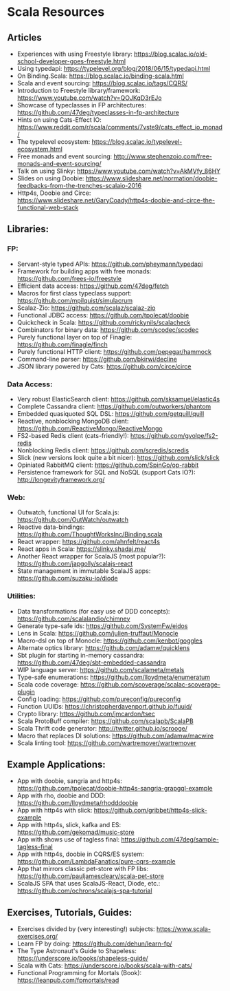 # Scala Resources

## Articles

* Experiences with using Freestyle library: https://blog.scalac.io/old-school-developer-goes-freestyle.html
* Using typedapi: https://typelevel.org/blog/2018/06/15/typedapi.html
* On Binding.Scala: https://blog.scalac.io/binding-scala.html
* Scala and event sourcing: https://blog.scalac.io/tags/CQRS/
* Introduction to Freestyle library/framework: https://www.youtube.com/watch?v=QOJKqD3rEJo
* Showcase of typeclasses in FP architectures: https://github.com/47deg/typeclasses-in-fp-architecture
* Hints on using Cats-Effect IO: https://www.reddit.com/r/scala/comments/7vste9/cats_effect_io_monad/
* The typelevel ecosystem: https://blog.scalac.io/typelevel-ecosystem.html
* Free monads and event sourcing: http://www.stephenzoio.com/free-monads-and-event-sourcing/
* Talk on using Slinky: https://www.youtube.com/watch?v=AkMVfy_86HY
* Slides on using Doobie: https://www.slideshare.net/normation/doobie-feedbacks-from-the-trenches-scalaio-2016
* Http4s, Doobie and Circe: https://www.slideshare.net/GaryCoady/http4s-doobie-and-circe-the-functional-web-stack

## Libraries:

### FP:

* Servant-style typed APIs: https://github.com/pheymann/typedapi
* Framework for building apps with free monads: https://github.com/frees-io/freestyle
* Efficient data access: https://github.com/47deg/fetch
* Macros for first class typeclass support: https://github.com/mpilquist/simulacrum
* Scalaz-Zio: https://github.com/scalaz/scalaz-zio
* Functional JDBC access: https://github.com/tpolecat/doobie
* Quickcheck in Scala: https://github.com/rickynils/scalacheck
* Combinators for binary data: https://github.com/scodec/scodec
* Purely functional layer on top of Finagle: https://github.com/finagle/finch
* Purely functional HTTP client: https://github.com/pepegar/hammock
* Command-line parser: https://github.com/bkirwi/decline
* JSON library powered by Cats: https://github.com/circe/circe

### Data Access:

* Very robust ElasticSearch client: https://github.com/sksamuel/elastic4s
* Complete Cassandra client: https://github.com/outworkers/phantom
* Embedded quasiquoted SQL DSL: https://github.com/getquill/quill
* Reactive, nonblocking MongoDB client: https://github.com/ReactiveMongo/ReactiveMongo
* FS2-based Redis client (cats-friendly!): https://github.com/gvolpe/fs2-redis
* Nonblocking Redis client: https://github.com/scredis/scredis
* Slick (new versions look quite a bit nicer): https://github.com/slick/slick
* Opiniated RabbitMQ client: https://github.com/SpinGo/op-rabbit
* Persistence framework for SQL and NoSQL (support Cats IO?): http://longevityframework.org/

### Web:

* Outwatch, functional UI for Scala.js: https://github.com/OutWatch/outwatch
* Reactive data-bindings: https://github.com/ThoughtWorksInc/Binding.scala
* React wrapper: https://github.com/ahnfelt/react4s
* React apps in Scala: https://slinky.shadaj.me/
* Another React wrapper for ScalaJS (most popular?): https://github.com/japgolly/scalajs-react
* State management in immutable ScalaJS apps: https://github.com/suzaku-io/diode

### Utilities:

* Data transformations (for easy use of DDD concepts): https://github.com/scalalandio/chimney
* Generate type-safe ids: https://github.com/SystemFw/eidos
* Lens in Scala: https://github.com/julien-truffaut/Monocle
* Macro-dsl on top of Monocle: https://github.com/kenbot/goggles
* Alternate optics library: https://github.com/adamw/quicklens
* Sbt plugin for starting in-memory cassandra: https://github.com/47deg/sbt-embedded-cassandra
* WIP language server: https://github.com/scalameta/metals
* Type-safe enumerations: https://github.com/lloydmeta/enumeratum
* Scala code coverage: https://github.com/scoverage/scalac-scoverage-plugin
* Config loading: https://github.com/pureconfig/pureconfig
* Function UUIDs: https://christopherdavenport.github.io/fuuid/
* Crypto library: https://github.com/jmcardon/tsec
* Scala ProtoBuff compiler: https://github.com/scalapb/ScalaPB
* Scala Thrift code generator: http://twitter.github.io/scrooge/
* Macro that replaces DI solutions: https://github.com/adamw/macwire
* Scala linting tool: https://github.com/wartremover/wartremover

## Example Applications:

* App with doobie, sangria and http4s: https://github.com/tpolecat/doobie-http4s-sangria-grapgql-example
* App with rho, doobie and DDD: https://github.com/lloydmeta/rhodddoobie
* App with http4s with slick: https://github.com/gribbet/http4s-slick-example
* App with http4s, slick, kafka and ES: https://github.com/gekomad/music-store
* App with shows use of tagless final: https://github.com/47deg/sample-tagless-final
* App with http4s, doobie in CQRS/ES system: https://github.com/LambdaFanatics/pure-cqrs-example
* App that mirrors classic pet-store with FP libs: https://github.com/pauljamescleary/scala-pet-store
* ScalaJS SPA that uses ScalaJS-React, Diode, etc.: https://github.com/ochrons/scalajs-spa-tutorial

## Exercises, Tutorials, Guides:

* Exercises divided by (very interesting!) subjects: https://www.scala-exercises.org/
* Learn FP by doing: https://github.com/dehun/learn-fp/
* The Type Astronaut's Guide to Shapeless: https://underscore.io/books/shapeless-guide/
* Scala with Cats: https://underscore.io/books/scala-with-cats/
* Functional Programming for Mortals (Book): https://leanpub.com/fpmortals/read

